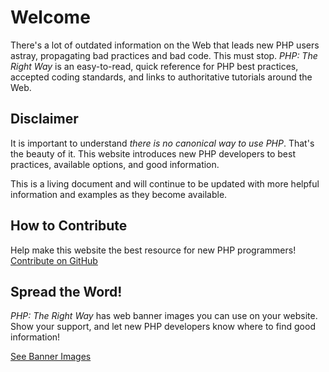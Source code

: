 # Welcome

There's a lot of outdated information on the Web that leads new PHP users astray, propagating bad practices and bad code. This must stop. _PHP: The Right Way_ is an easy-to-read, quick reference for PHP best practices, accepted coding standards, and links to authoritative tutorials around the Web.

## Disclaimer

It is important to understand _there is no canonical way to use PHP_. That's the beauty of it. This website introduces new PHP developers to best practices, available options, and good information.

This is a living document and will continue to be updated with more helpful information and examples as they become available.

## How to Contribute

Help make this website the best resource for new PHP programmers! [Contribute on GitHub][1]

## Spread the Word!

_PHP: The Right Way_ has web banner images you can use on your website. Show your support, and let new PHP
developers know where to find good information!

[See Banner Images][2]

[1]: https://github.com/codeguy/php-the-right-way/tree/gh-pages
[2]: /banners.html
